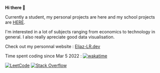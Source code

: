 **Hi there 👋** 

Currently a student, my personal projects are here and my school projects are [HERE](https://github.com/EliazLR-WorknStudies).

I'm interested in a lot of subjects ranging from economics to technology in general. I also really apreciate good data visualisation.

Check out my personnal website : [Eliaz-LR.dev](https://eliaz-lr.dev/)


Time spent coding since Mar 5 2022 : [![wakatime](https://wakatime.com/badge/user/daf0cfff-7431-487e-b036-5476747df82f.svg)](https://wakatime.com/@daf0cfff-7431-487e-b036-5476747df82f)


[![LeetCode](https://img.shields.io/badge/LeetCode-000000?style=flat&logo=LeetCode&logoColor=#d16c06)](https://leetcode.com/Eliaz-LR/)
[![Stack Overflow](https://img.shields.io/badge/-Stackoverflow-FE7A16?style=flat&logo=stack-overflow&logoColor=white)](https://stackoverflow.com/users/14491660/eliaz)
